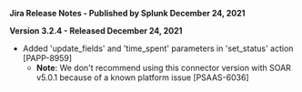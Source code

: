 **Jira Release Notes - Published by Splunk December 24, 2021**


**Version 3.2.4 - Released December 24, 2021**

* Added 'update_fields' and 'time_spent' parameters in 'set_status' action [PAPP-8959]
    * **Note**: We don't recommend using this connector version with SOAR v5.0.1 because of a known platform issue [PSAAS-6036]
